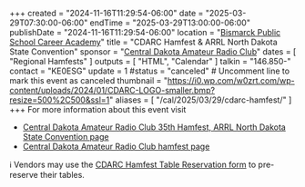 +++
created = "2024-11-16T11:29:54-06:00"
date = "2025-03-29T07:30:00-06:00"
endTime = "2025-03-29T13:00:00-06:00"
publishDate = "2024-11-16T11:29:54-06:00"
location = "[Bismarck Public School Career Academy](https://goo.gl/maps/x7hXsqhXTM1tFwxj6)"
title = "CDARC Hamfest & ARRL North Dakota State Convention"
sponsor = "[Central Dakota Amateur Radio Club](https://w0zrt.com/)"
dates = [ "Regional Hamfests" ]
outputs = [ "HTML", "Calendar" ]
talkin = "146.850-"
contact = "KE0ESG"
update = 1
#status = "canceled"	# Uncomment line to mark this event as canceled	
thumbnail = "https://i0.wp.com/w0zrt.com/wp-content/uploads/2024/01/CDARC-LOGO-smaller.bmp?resize=500%2C500&ssl=1"
aliases = [ "/cal/2025/03/29/cdarc-hamfest/" ]
+++
For more information about this event visit

* [Central Dakota Amateur Radio Club 35th Hamfest, ARRL North Dakota State Convention  page](http://www.arrl.org/hamfests/central-dakota-amateur-radio-club-35th-hamfest-arrl-north-dakota-state-convention)
* [Central Dakota Amateur Radio Club hamfest page](https://w0zrt.com/events/hamfest/)

:information_source: Vendors may use the [CDARC Hamfest Table Reservation form](https://w0zrt.com/hamfest-table-reservation/) to pre-reserve their tables.

